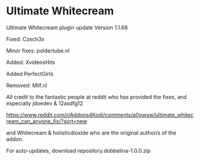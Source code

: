 # Ultimate Whitecream
Ultimate Whitecream plugin update	Version 1.1.68

Fixed: Czech3x

Minor fixes: poldertube.nl

Added: XvideosHits

Added PerfectGirls

Removed: Milf.nl


All credit to the fantastic people at reddit who has provided the fixes, and especially jdoedev & 12asdfg12

https://www.reddit.com/r/Addons4Kodi/comments/a0owsw/ultimate_whitecream_can_anyone_fix/?sort=new

and Whitecream & holisticdioxide who are the original author/s of the addon.

For auto-updates, download repository.dobbelina-1.0.0.zip
